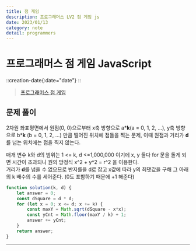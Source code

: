 ```yaml
---
title: 점 게임
description: 프로그래머스 LV2 점 게임 js
date: 2023/01/13
category: note
detail: programmers
---
```


# 프로그래머스 점 게임 JavaScript
::creation-date{:date="date"}
::

> <a href="https://school.programmers.co.kr/learn/courses/30/lessons/140107" target="_blank" class="font-bold">프로그래머스 점 게임</a>

## 문제 풀이
2차원 좌표평면에서 원점(0, 0)으로부터 x축 방향으로 a\***k**(a = 0, 1, 2, ...), y축 방향으로 b\***k** (b = 0, 1, 2, ...) 만큼 떨어진 위치에 점들을 찍는 문제, 이때 원점과 거리가 **d**를 넘는 위치에는 점을 찍지 않는다.

매개 변수 k와 d의 범위는 1 <= k, d <=1,000,000 이기에 x, y 둘다 for 문을 돌게 되면 시간이 초과되니 원의 방정식 x^2 + y^2 = r^2 을 이용한다.  
거리가 **d**를 넘을 수 없으므로 반지를을 d로 잡고 x값에 따라 y의 최댓값을 구해 그 아래의 k 배수의 수를 세어준다. (0도 포함하기 때문에 +1 해준다)
``` js
function solution(k, d) {
    let answer = 0;
    const dSquare = d * d;
    for (let x = 0; x <= d; x += k) {
        const maxY = Math.sqrt(dSquare - x*x);
        const yCnt = Math.floor(maxY / k) + 1;
        answer += yCnt;
    }
    return answer;
}

```

---